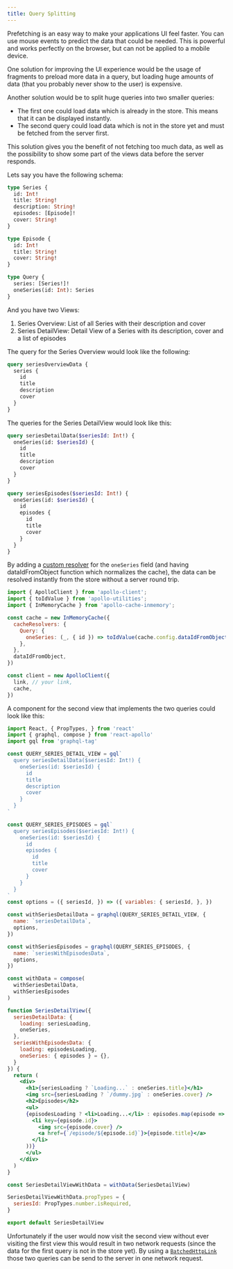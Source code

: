 ```yaml
---
title: Query Splitting
---
```


Prefetching is an easy way to make your applications UI feel faster. You can use mouse events to predict the data that could be needed.
This is powerful and works perfectly on the browser, but can not be applied to a mobile device.

One solution for improving the UI experience would be the usage of fragments to preload more data in a query, but loading huge amounts of data (that you probably never show to the user) is expensive.

Another solution would be to split huge queries into two smaller queries:
- The first one could load data which is already in the store. This means that it can be displayed instantly.
- The second query could load data which is not in the store yet and must be fetched from the server first.

This solution gives you the benefit of not fetching too much data, as well as the possibility to show some part of the views data before the server responds.

Lets say you have the following schema:
```graphql
type Series {
  id: Int!
  title: String!
  description: String!
  episodes: [Episode]!
  cover: String!
}

type Episode {
  id: Int!
  title: String!
  cover: String!
}

type Query {
  series: [Series!]!
  oneSeries(id: Int): Series
}
```

And you have two Views:
1. Series Overview: List of all Series with their description and cover
2. Series DetailView: Detail View of a Series with its description, cover and a list of episodes

The query for the Series Overview would look like the following:
```graphql
query seriesOverviewData {
  series {
    id
    title
    description
    cover
  }
}
```

The queries for the Series DetailView would look like this:
```graphql
query seriesDetailData($seriesId: Int!) {
  oneSeries(id: $seriesId) {
    id
    title
    description
    cover
  }
}
```

```graphql
query seriesEpisodes($seriesId: Int!) {
  oneSeries(id: $seriesId) {
    id
    episodes {
      id
      title
      cover
    }
  }
}
```

By adding a [custom resolver](../features/cache-updates.html#cacheRedirect) for the `oneSeries` field (and having dataIdFromObject function which normalizes the cache), the data can be resolved instantly from the store without a server round trip.

```javascript
import { ApolloClient } from 'apollo-client';
import { toIdValue } from 'apollo-utilities';
import { InMemoryCache } from 'apollo-cache-inmemory';

const cache = new InMemoryCache({
  cacheResolvers: {
    Query: {
      oneSeries: (_, { id }) => toIdValue(cache.config.dataIdFromObject({ __typename: 'Series', id })),
    },
  },
  dataIdFromObject,
})

const client = new ApolloClient({
  link, // your link,
  cache,
})
```

A component for the second view that implements the two queries could look like this:
```jsx
import React, { PropTypes, } from 'react'
import { graphql, compose } from 'react-apollo'
import gql from 'graphql-tag'

const QUERY_SERIES_DETAIL_VIEW = gql`
  query seriesDetailData($seriesId: Int!) {
    oneSeries(id: $seriesId) {
      id
      title
      description
      cover
    }
  }
`

const QUERY_SERIES_EPISODES = gql`
  query seriesEpisodes($seriesId: Int!) {
    oneSeries(id: $seriesId) {
      id
      episodes {
        id
        title
        cover
      }
    }
  }
`
const options = ({ seriesId, }) => ({ variables: { seriesId, }, })

const withSeriesDetailData = graphql(QUERY_SERIES_DETAIL_VIEW, {
  name: `seriesDetailData`,
  options,
})

const withSeriesEpisodes = graphql(QUERY_SERIES_EPISODES, {
  name: `seriesWithEpisodesData`,
  options,
})

const withData = compose(
  withSeriesDetailData,
  withSeriesEpisodes
)

function SeriesDetailView({ 
  seriesDetailData: {
    loading: seriesLoading,
    oneSeries,
  },
  seriesWithEpisodesData: { 
    loading: episodesLoading,
    oneSeries: { episodes } = {},
  }
}) {
  return (
    <div>
      <h1>{seriesLoading ? `Loading...` : oneSeries.title}</h1>
      <img src={seriesLoading ? `/dummy.jpg` : oneSeries.cover} />
      <h2>Episodes</h2>
      <ul>
      {episodesLoading ? <li>Loading...</li> : episodes.map(episode => (
        <li key={episode.id}>
          <img src={episode.cover} />
          <a href={`/episode/${episode.id}`}>{episode.title}</a>
        </li>
      ))}
      </ul>
    </div>
  )
}

const SeriesDetailViewWithData = withData(SeriesDetailView)

SeriesDetailViewWithData.propTypes = {
  seriesId: PropTypes.number.isRequired,
}

export default SeriesDetailView

```

Unfortunately if the user would now visit the second view without ever visiting the first view this would result in two network requests (since the data for the first query is not in the store yet). By using a [`BatchedHttpLink`](/docs/link/links/batch-http.html) those two queries can be send to the server in one network request.
